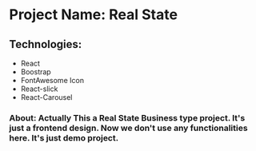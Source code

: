 # Project Name: Real State

## Technologies:

- React
- Boostrap
- FontAwesome Icon
- React-slick
- React-Carousel

### About: Actually This a Real State Business type project. It's just a frontend design. Now we don't use any functionalities here. It's just demo project.
